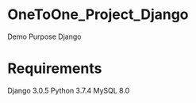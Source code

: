 # OneToOne_Project_Django
Demo Purpose Django

Requirements
=========
Django 3.0.5
Python 3.7.4
MySQL 8.0
